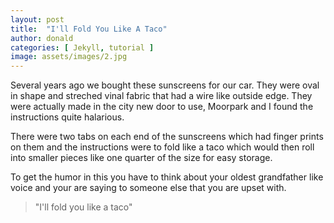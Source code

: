 ```yaml
---
layout: post
title:  "I'll Fold You Like A Taco"
author: donald
categories: [ Jekyll, tutorial ]
image: assets/images/2.jpg
---
```

Several years ago we bought these sunscreens for our car.  They were oval in shape and streched vinal fabric that had a wire like outside edge.  They were actually made in the city new door to use, Moorpark and I found the instructions quite halarious.

There were two tabs on each end of the sunscreens which had finger prints on them and the instructions were to fold like a taco which would then roll into smaller pieces like one quarter of the size for easy storage.

To get the humor in this you have to think about your oldest grandfather like voice and your are saying to someone else that you are upset with.

>"I'll fold you like a taco"